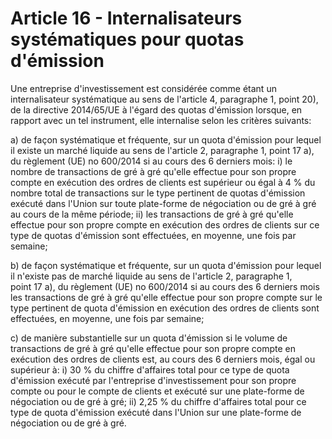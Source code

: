 # Article 16 - Internalisateurs systématiques pour quotas d'émission


Une entreprise d'investissement est considérée comme étant un internalisateur systématique au sens de l'article 4, paragraphe 1, point 20), de la directive 2014/65/UE à l'égard des quotas d'émission lorsque, en rapport avec un tel instrument, elle internalise selon les critères suivants:

a) de façon systématique et fréquente, sur un quota d'émission pour lequel il existe un marché liquide au sens de l'article 2, paragraphe 1, point 17 a), du règlement (UE) no 600/2014 si au cours des 6 derniers mois: i) le nombre de transactions de gré à gré qu'elle effectue pour son propre compte en exécution des ordres de clients est supérieur ou égal à 4 % du nombre total de transactions sur le type pertinent de quotas d'émission exécuté dans l'Union sur toute plate-forme de négociation ou de gré à gré au cours de la même période; ii) les transactions de gré à gré qu'elle effectue pour son propre compte en exécution des ordres de clients sur ce type de quotas d'émission sont effectuées, en moyenne, une fois par semaine;

b) de façon systématique et fréquente, sur un quota d'émission pour lequel il n'existe pas de marché liquide au sens de l'article 2, paragraphe 1, point 17 a), du règlement (UE) no 600/2014 si au cours des 6 derniers mois les transactions de gré à gré qu'elle effectue pour son propre compte sur le type pertinent de quota d'émission en exécution des ordres de clients sont effectuées, en moyenne, une fois par semaine;

c) de manière substantielle sur un quota d'émission si le volume de transactions de gré à gré qu'elle effectue pour son propre compte en exécution des ordres de clients est, au cours des 6 derniers mois, égal ou supérieur à: i) 30 % du chiffre d'affaires total pour ce type de quota d'émission exécuté par l'entreprise d'investissement pour son propre compte ou pour le compte de clients et exécuté sur une plate-forme de négociation ou de gré à gré; ii) 2,25 % du chiffre d'affaires total pour ce type de quota d'émission exécuté dans l'Union sur une plate-forme de négociation ou de gré à gré.
